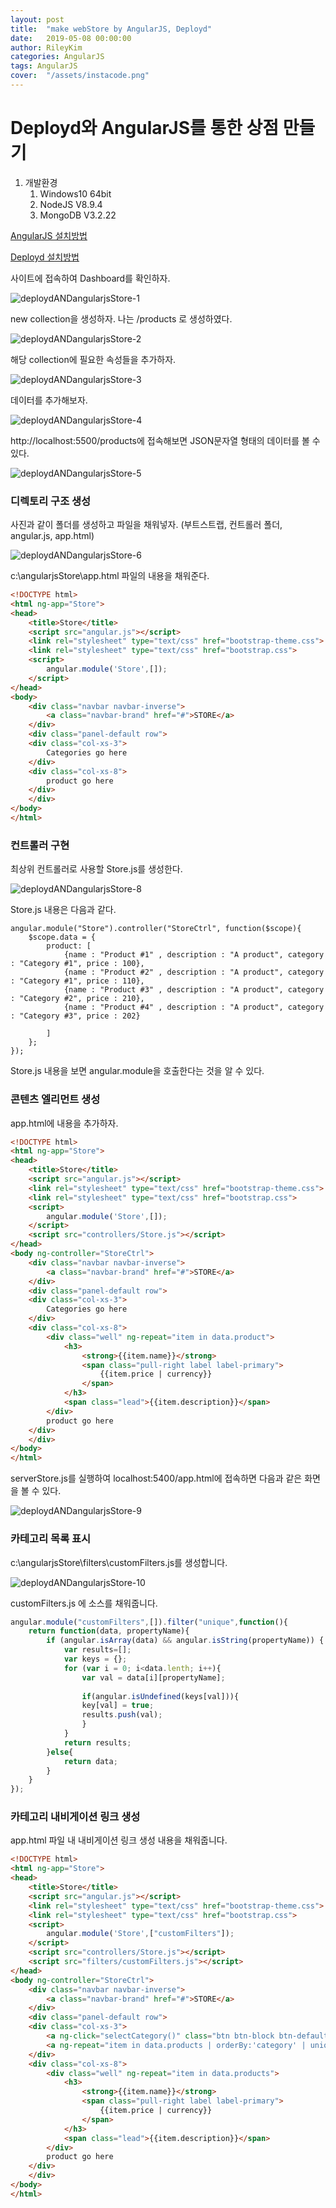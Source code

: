 ```yaml
---
layout: post
title:  "make webStore by AngularJS, Deployd"
date:   2019-05-08 00:00:00
author: RileyKim
categories: AngularJS
tags: AngularJS
cover:  "/assets/instacode.png"
---
```

# Deployd와 AngularJS를 통한 상점 만들기



1. 개발환경
   1. Windows10 64bit
   2. NodeJS V8.9.4
   3. MongoDB V3.2.22



[AngularJS 설치방법]()

[Deployd 설치방법]()



사이트에 접속하여 Dashboard를 확인하자.

![deploydANDangularjsStore-1](https://user-images.githubusercontent.com/24997255/57285742-d041a080-70ee-11e9-8084-a87ddcee98e9.PNG)



new collection을 생성하자. 나는 /products 로 생성하였다. 

![deploydANDangularjsStore-2](https://user-images.githubusercontent.com/24997255/57285655-a25c5c00-70ee-11e9-8582-e3f1a11235c0.PNG)



해당 collection에 필요한 속성들을 추가하자.

![deploydANDangularjsStore-3](https://user-images.githubusercontent.com/24997255/57286206-c10f2280-70ef-11e9-97a9-0ad24d16f0eb.PNG)



데이터를 추가해보자.

![deploydANDangularjsStore-4](https://user-images.githubusercontent.com/24997255/57286263-e00db480-70ef-11e9-84ea-ab8ae6cf6e57.PNG)



http://localhost:5500/products에 접속해보면 JSON문자열 형태의 데이터를 볼 수 있다. 

![deploydANDangularjsStore-5](https://user-images.githubusercontent.com/24997255/57286369-15b29d80-70f0-11e9-980e-1504ec9dad92.PNG)



### 디렉토리 구조 생성

사진과 같이 폴더를 생성하고 파일을 채워넣자. (부트스트랩, 컨트롤러 폴더, angular.js, app.html)

![deploydANDangularjsStore-6](https://user-images.githubusercontent.com/24997255/57286997-80b0a400-70f1-11e9-823b-243ce287a40a.PNG)



c:\angularjsStore\app.html 파일의 내용을 채워준다.

~~~html
<!DOCTYPE html>
<html ng-app="Store">
<head>
	<title>Store</title>
	<script src="angular.js"></script>
	<link rel="stylesheet" type="text/css" href="bootstrap-theme.css">
	<link rel="stylesheet" type="text/css" href="bootstrap.css">
	<script>
		angular.module('Store',[]); 		
	</script>
</head>
<body>
	<div class="navbar navbar-inverse">
		<a class="navbar-brand" href="#">STORE</a>
	</div>
	<div class="panel-default row">
	<div class="col-xs-3">
		Categories go here
	</div>
	<div class="col-xs-8">
		product go here
	</div>
	</div>
</body>
</html>
~~~



### 컨트롤러 구현

최상위 컨트롤러로 사용할 Store.js를 생성한다.

![deploydANDangularjsStore-8](https://user-images.githubusercontent.com/24997255/57342213-c2d0f880-7178-11e9-9e35-d8a73d4f07f7.PNG)

Store.js 내용은 다음과 같다.

~~~
angular.module("Store").controller("StoreCtrl", function($scope){
	$scope.data = {
		product: [
			{name : "Product #1" , description : "A product", category : "Category #1", price : 100},
			{name : "Product #2" , description : "A product", category : "Category #1", price : 110},
			{name : "Product #3" , description : "A product", category : "Category #2", price : 210},
			{name : "Product #4" , description : "A product", category : "Category #3", price : 202}

		]
	};
}); 
~~~

Store.js 내용을 보면 angular.module을 호출한다는 것을 알 수 있다.



### 콘텐츠 엘리먼트 생성

app.html에 내용을 추가하자.

~~~html
<!DOCTYPE html>
<html ng-app="Store">
<head>
	<title>Store</title>
	<script src="angular.js"></script>
	<link rel="stylesheet" type="text/css" href="bootstrap-theme.css">
	<link rel="stylesheet" type="text/css" href="bootstrap.css">
	<script>
		angular.module('Store',[]); 		
	</script>
	<script src="controllers/Store.js"></script>
</head>
<body ng-controller="StoreCtrl">
	<div class="navbar navbar-inverse">
		<a class="navbar-brand" href="#">STORE</a>
	</div>
	<div class="panel-default row">
	<div class="col-xs-3">
		Categories go here
	</div>
	<div class="col-xs-8">
		<div class="well" ng-repeat="item in data.product">
			<h3>
				<strong>{{item.name}}</strong>
				<span class="pull-right label label-primary">
					{{item.price | currency}}
				</span>
			</h3>
			<span class="lead">{{item.description}}</span>
		</div>
		product go here
	</div>
	</div>
</body>
</html>
~~~



serverStore.js를 실행하여 localhost:5400/app.html에 접속하면 다음과 같은 화면을 볼 수 있다.

![deploydANDangularjsStore-9](https://user-images.githubusercontent.com/24997255/57350203-1999fa80-7198-11e9-8907-48f5efb2f83b.PNG)



### 카테고리 목록 표시

c:\angularjsStore\filters\customFilters.js를 생성합니다.

![deploydANDangularjsStore-10](https://user-images.githubusercontent.com/24997255/57353690-448a4b80-71a4-11e9-8d12-b574cbcdb2c4.PNG)





customFilters.js 에 소스를 채워줍니다.

~~~js
angular.module("customFilters",[]).filter("unique",function(){
	return function(data, propertyName){
		if (angular.isArray(data) && angular.isString(propertyName)) {
			var results=[];
			var keys = {};
			for (var i = 0; i<data.lenth; i++){
				var val = data[i][propertyName];
				
				if(angular.isUndefined(keys[val])){
				key[val] = true;
				results.push(val);
				}
			}
			return results;
		}else{
			return data;
		}
	}
});
~~~



### 카테고리 내비게이션 링크 생성

app.html 파일 내 내비게이션 링크 생성 내용을 채워줍니다.

~~~html
<!DOCTYPE html>
<html ng-app="Store">
<head>
	<title>Store</title>
	<script src="angular.js"></script>
	<link rel="stylesheet" type="text/css" href="bootstrap-theme.css">
	<link rel="stylesheet" type="text/css" href="bootstrap.css">
	<script>
		angular.module('Store',["customFilters"]); 		
	</script>
	<script src="controllers/Store.js"></script>
	<script src="filters/customFilters.js"></script>
</head>
<body ng-controller="StoreCtrl">
	<div class="navbar navbar-inverse">
		<a class="navbar-brand" href="#">STORE</a>
	</div>
	<div class="panel-default row">
	<div class="col-xs-3">
		<a ng-click="selectCategory()" class="btn btn-block btn-default btn-lg">Home</a>
		<a ng-repeat="item in data.products | orderBy:'category' | unique:'category'" ng-click="selectCategory(item)" class="btn btn-block btn-default btn-lg" >{{item}}</a>
	</div>
	<div class="col-xs-8">
		<div class="well" ng-repeat="item in data.products">
			<h3>
				<strong>{{item.name}}</strong>
				<span class="pull-right label label-primary">
					{{item.price | currency}}
				</span>
			</h3>
			<span class="lead">{{item.description}}</span>
		</div>
		product go here
	</div>
	</div>
</body>
</html>
~~~

